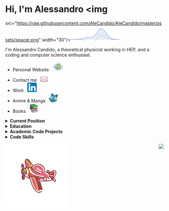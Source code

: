 # Hi, I'm Alessandro <img
src="https://raw.githubusercontent.com/AleCandido/AleCandido/master/assets/spacer.png"
width="30"/><img
src="https://raw.githubusercontent.com/AleCandido/AleCandido/master/assets/psi-small.gif"
height="50"/>

I'm Alessandro Candido, a theoretical physicist working in HEP, and a coding and
computer science enthusiast.

- Personal Website &nbsp; <a href="http://alecandido.github.io"><img
  src="https://raw.githubusercontent.com/AleCandido/AleCandido/master/assets/world-icon.png"
  height="30"/></a>
- Contact me &nbsp; <a href="mailto:candido.ale@gmail.com"><img
  src="https://raw.githubusercontent.com/AleCandido/AleCandido/master/assets/mail-icon.png"
  height="30"/></a>
- Work &nbsp; <a href="https://www.linkedin.com/in/alessandro-candido/"><img
  src="https://raw.githubusercontent.com/AleCandido/AleCandido/master/assets/linkedin.png"
  height="30"/></a>
- Anime & Manga &nbsp; <a href="https://myanimelist.net/animelist/Annibale"><img
  src="https://raw.githubusercontent.com/AleCandido/AleCandido/master/assets/happy-face.png"
  height="30"/></a>
- Books &nbsp; <a
  href="https://www.goodreads.com/review/list/120691874?ref=nav_mybooks"><img
  src="https://raw.githubusercontent.com/AleCandido/AleCandido/master/assets/books.png"
  height="30"/></a>

<details>
    <summary> <b> Current Position </b> </summary>

## Current Position

```yaml
position: PhD
supervisor: S. Forte
start_date: November, 2019
institutions:
  university: Università degli Studi di Milano
  affiliation: INFN
  team: N3PDF
  collaboration: NNPDF
```

<p align="center">
  <a href="https://www.unimi.it/en"> <img src="https://raw.githubusercontent.com/AleCandido/AleCandido/master/assets/unimi_banner.png" height="60" alt="University of Milan" /> </a>
  <img src="https://raw.githubusercontent.com/AleCandido/AleCandido/master/assets/spacer.png" width="40" />
  <a href="https://www.mi.infn.it/it/"> <img src="https://raw.githubusercontent.com/AleCandido/AleCandido/master/assets/infn_logo.png" height="60" alt="INFN" /> </a>
  <img src="https://raw.githubusercontent.com/AleCandido/AleCandido/master/assets/spacer.png" width="40" />
  <a href="http://n3pdf.mi.infn.it/"> <img src="https://raw.githubusercontent.com/AleCandido/AleCandido/master/assets/n3pdf_logo.png" height="60" alt="N3PDF" /> </a>
  <img src="https://raw.githubusercontent.com/AleCandido/AleCandido/master/assets/spacer.png" width="40" />
  <a href="http://nnpdf.mi.infn.it/"> <img src="https://raw.githubusercontent.com/AleCandido/AleCandido/master/assets/nnpdf_logo.png" height="30" alt="NNPDF" /> </a>
</p>

</details>

<details>
    <summary> <b> Education </b> </summary>

## Education

```yaml
Diploma di Licenza:
  title: Diploma di Licenza (1), Physics
  institution: Scuola Normale Superiore (SNS)
  grade: 100 cum laude (2)
  start-date: September 2014
  finish-date: July 2020

Master:
  title: Master of Science (MSc), Theoretical Physics
  university: University of Pisa (Unipi)
  grade: 110 cum laude
  start-date: September 2017
  finish-date: October 2019
  thesis:
    title: Simplicial quantum gravity with dynamical gauge fields
    supervisor: M. D'Elia

Bachelor:
  title: Bachelor of Science (BSc), Physics
  university: University of Pisa (Unipi)
  grade: 110 cum laude
  start-date: September 2014
  finish-date: June 2017
```

`(1)` Custom title by Scuola Normale Superiore, obtained by all the students that
complete the full course; somewhat parallel to a MSc, more on the [SNS
website](https://www.sns.it/en/scuola-normale-superiore/statute-regulations-and-code-of-ethics)  
`(2)` Final grade has been introduced in 2020 at SNS

<p align="center">
  <a href="https://www.unipi.it/index.php/english"> <img src="https://raw.githubusercontent.com/AleCandido/AleCandido/master/assets/unipi_banner.png" height="100" alt="University of Pisa" /> </a>
  <img src="https://raw.githubusercontent.com/AleCandido/AleCandido/master/assets/spacer.png" width="80" />
  <a href="https://www.sns.it/en"> <img src="https://raw.githubusercontent.com/AleCandido/AleCandido/master/assets/sns_banner.png" height="100" alt="Scuola Normale Superiore" /> </a>
</p>

</details>

<details>
    <summary> <b> Academic Code Projects </b> </summary>

## Academic Code Projects

### PhD

```yaml
name: yadism - Yet Another DIS Module
subject:
  area: physics
  topic: HEP - QCD
supervisor: S. Forte
collaborators:
  - F. Hekhorn
description: |
  WIP
```
<p align="center">
    <a href="http://n3pdf.github.io/yadism"> <img src="https://raw.githubusercontent.com/N3PDF/yadism/master/docs/_assets/logo/logo.png" height="120" alt="yaidsm" /> </a>
    <img src="https://raw.githubusercontent.com/AleCandido/AleCandido/master/assets/spacer.png" width="40" />
    <a href="https://github.com/N3PDF/yadism"> <img src="https://github-readme-stats.vercel.app/api/pin/?username=N3PDF&repo=yadism"  /> </a>
</p>

```yaml
name: eko - Evolution Kernel Operators
subject:
  area: physics
  topic: HEP - QCD
supervisor: S. Forte
collaborators:
  - F. Hekhorn
description: |
  WIP
```
<p align="center">
    <a href="http://n3pdf.github.io/eko"> <img src="https://raw.githubusercontent.com/N3PDF/eko/master/doc/source/img/Logo.png" height="120" alt="eko" /> </a>
    <img src="https://raw.githubusercontent.com/AleCandido/AleCandido/master/assets/spacer.png" width="40" />
    <a href="https://github.com/N3PDF/eko"> <img src="https://github-readme-stats.vercel.app/api/pin/?username=N3PDF&repo=eko"  /> </a>
</p>

### Master Thesis

```yaml
name: CDT 2D
subject:
  area: physics
  topic: quantum gravity
  approach: asymptotic safety
supervisor: M. D'Elia
collaborators:
  - G. Clemente
description: |
  explore the space of discrete space-times in Einstein gravity applying a
  Markov Chain Monte Carlo approach, through the Metropolis-Hastings algorithm

  the considered space is made by Triangulations, suitable to approximate a
  generic space-time with a finite length scale (lattice spacing), with a
  time-sliced structure (so they are called Causal)
original: |
  in this project a 2D simulation has been implemented, with an original
  algorithm for gauge fields introduction (a U(1) gauge field is implemented,
  the algorithm is directly generalizable to SU(2) and U(N))
```
<p align="center">
    <a href="https://github.com/AleCandido/CDT_2D"> <img src="https://github-readme-stats.vercel.app/api/pin/?username=alecandido&repo=cdt_2d"  /> </a>
</p>

</details>

<details>
    <summary> <b> Code Skills </b> </summary>

## Code Skills


### Languages

- high level: <a href="https://www.python.org/"> <img src="https://raw.githubusercontent.com/AleCandido/AleCandido/master/assets/code/python.png" height="15" /> </a> <a href="https://developer.mozilla.org/it/docs/Web/JavaScript"> <img src="https://raw.githubusercontent.com/AleCandido/AleCandido/master/assets/code/javascript.png" height="20" /> </a> <a href="https://www.typescriptlang.org/"> <img src="https://raw.githubusercontent.com/AleCandido/AleCandido/master/assets/code/typescript.png" height="20" /> </a> <a href="https://www.vim.org/"> <img src="https://raw.githubusercontent.com/AleCandido/AleCandido/master/assets/code/vim.png" height="20" /> </a> (below for shells)
- low level: <a href="https://www.rust-lang.org/"> <img src="https://raw.githubusercontent.com/AleCandido/AleCandido/master/assets/code/rust.png" height="20" /> </a> <a href="https://en.wikipedia.org/wiki/C_programming_language"> <img src="https://raw.githubusercontent.com/AleCandido/AleCandido/master/assets/code/c.png" height="20" /> </a> <a href="https://www.isocpp.org/"> <img src="https://raw.githubusercontent.com/AleCandido/AleCandido/master/assets/code/cpp.png" height="20" /> </a> <a href="https://www.fortran-lang.org/"> <img src="https://raw.githubusercontent.com/AleCandido/AleCandido/master/assets/code/fortran.png" height="20" /> </a>

### Data (with <a href="https://www.python.org/"> <img src="https://raw.githubusercontent.com/AleCandido/AleCandido/master/assets/code/python.png" height="15" /> </a>)

- calc: <a href="https://numpy.org/"> <img src="https://raw.githubusercontent.com/AleCandido/AleCandido/master/assets/code/numpy.png" height="20" /> </a> <a href="https://scipy.org/"> <img src="https://raw.githubusercontent.com/AleCandido/AleCandido/master/assets/code/scipy.png" height="20" /> </a> <a href="https://pandas.pydata.org/"> <img src="https://raw.githubusercontent.com/AleCandido/AleCandido/master/assets/code/pandas.png" height="20" /> </a> <a href="https://scikit-learn.org/"> <img src="https://raw.githubusercontent.com/AleCandido/AleCandido/master/assets/code/scikit-learn.png" height="20" /> </a>
- viz: <a href="https://matplotlib.org/"> <img src="https://raw.githubusercontent.com/AleCandido/AleCandido/master/assets/code/matplotlib.png" height="20" /> </a> <a href="https://seaborn.pydata.org/"> <img src="https://raw.githubusercontent.com/AleCandido/AleCandido/master/assets/code/seaborn.png" height="20" /> </a> <a href="https://plotly.com/"> <img src="https://raw.githubusercontent.com/AleCandido/AleCandido/master/assets/code/plotly.png" height="20" /> </a>
- speed: <a href="https://numba.pydata.org/"> <img src="https://raw.githubusercontent.com/AleCandido/AleCandido/master/assets/code/numba.svg" height="20" /> </a>
- more: <a href="https://jupyter.org/"> <img src="https://raw.githubusercontent.com/AleCandido/AleCandido/master/assets/code/jupyter.png" height="20" /> </a> <a href="https://pillow.readthedocs.io/"> <img src="https://raw.githubusercontent.com/AleCandido/AleCandido/master/assets/code/pillow.png" height="20" /> </a> <a href="https://docs.pymc.io/"> <img src="https://raw.githubusercontent.com/AleCandido/AleCandido/master/assets/code/pymc.png" height="20" /> </a>

### Web

- languages: <a href="https://www.w3.org/html/"> <img src="https://raw.githubusercontent.com/AleCandido/AleCandido/master/assets/code/html.png" height="20" /> </a> <a href="https://www.w3.org/TR/CSS/"> <img src="https://raw.githubusercontent.com/AleCandido/AleCandido/master/assets/code/css.png" height="20" /> </a> <a href="https://developer.mozilla.org/it/docs/Web/JavaScript"> <img src="https://raw.githubusercontent.com/AleCandido/AleCandido/master/assets/code/javascript.png" height="20" /> </a> <a href="https://www.typescriptlang.org/"> <img src="https://raw.githubusercontent.com/AleCandido/AleCandido/master/assets/code/typescript.png" height="20" /> </a>
- tech: <a href="https://deno.land/"> <img src="https://raw.githubusercontent.com/AleCandido/AleCandido/master/assets/code/deno.svg" height="20" /> </a> <a href="https://graphql.org/"> <img src="https://raw.githubusercontent.com/AleCandido/AleCandido/master/assets/code/graphql.svg" height="20" /> </a> <a href="https://www.sqlite.org/"> <img src="https://raw.githubusercontent.com/AleCandido/AleCandido/master/assets/code/sqlite.svg" height="20" /> </a>
- framework: <a href="https://reactjs.org/"> <img src="https://raw.githubusercontent.com/AleCandido/AleCandido/master/assets/code/react.png" height="20" /> </a> <a href="https://nextjs.org/"> <img src="https://raw.githubusercontent.com/AleCandido/AleCandido/master/assets/code/next.png" height="20" /> </a> <a href="https://alephjs.org/"> <img src="https://raw.githubusercontent.com/AleCandido/AleCandido/master/assets/code/aleph.svg" height="20" /> </a> <a href="https://styled-components.com/"> <img src="https://raw.githubusercontent.com/AleCandido/AleCandido/master/assets/code/styled-components.png" height="20" /> </a> <a href="https://bulma.io/"> <img src="https://raw.githubusercontent.com/AleCandido/AleCandido/master/assets/code/bulma.png" height="20" /> </a> <a href="https://diesel.rs/"> <img src="https://raw.githubusercontent.com/AleCandido/AleCandido/master/assets/code/diesel.svg" height="20" /> </a> <a href="https://github.com/graphql-rust/juniper"> <img src="https://raw.githubusercontent.com/AleCandido/AleCandido/master/assets/code/juniper.png" height="20" /> </a>

### System

- os: <a href="https://ubuntu.com/"> <img src="https://raw.githubusercontent.com/AleCandido/AleCandido/master/assets/code/ubuntu.png" height="20" /> </a> <a href="https://www.archlinux.org/"> <img src="https://raw.githubusercontent.com/AleCandido/AleCandido/master/assets/code/arch.png" height="20" /> </a> <a href="https://www.debian.org/"> <img src="https://raw.githubusercontent.com/AleCandido/AleCandido/master/assets/code/debian.png" height="20" /> </a>
- shell: <a href="https://en.wikipedia.org/wiki/Z_shell"> <img src="https://raw.githubusercontent.com/AleCandido/AleCandido/master/assets/code/zsh.png" height="16" /> </a> <a href="https://www.gnu.org/software/bash/"> <img src="https://raw.githubusercontent.com/AleCandido/AleCandido/master/assets/code/bash.png" height="20" /> </a>

### Graphics

- editor: <a href="https://inkscape.org/"> <img src="https://raw.githubusercontent.com/AleCandido/AleCandido/master/assets/code/inkscape.png" height="20" /> </a> <a href="https://www.gimp.org/"> <img src="https://raw.githubusercontent.com/AleCandido/AleCandido/master/assets/code/gimp.png" height="20" /> </a>

### More

- versioning: <a href="https://git-scm.com/"> <img src="https://raw.githubusercontent.com/AleCandido/AleCandido/master/assets/code/git.png" height="20" /> </a> <a href="https://github.com/"> <img src="https://raw.githubusercontent.com/AleCandido/AleCandido/master/assets/code/github.png" height="20" /> </a> <a href="https://gitlab.com/"> <img src="https://raw.githubusercontent.com/AleCandido/AleCandido/master/assets/code/gitlab.png" height="20" /> </a>
- text: <a href="https://www.latex-project.org/"> <img src="https://raw.githubusercontent.com/AleCandido/AleCandido/master/assets/code/latex.png" height="20" /> </a> <a href="https://github.com/AleCandido/AleCandido/blob/master/README.md"> <img src="https://raw.githubusercontent.com/AleCandido/AleCandido/master/assets/code/readme.png" height="20" /> </a>
- calc: <a href="https://www.wolfram.com/mathematica/"> <img src="https://raw.githubusercontent.com/AleCandido/AleCandido/master/assets/code/mathematica.png" height="20" /> </a>
- _if really needed..._: <a href="https://www.microsoft.com/en-us/windows/"> <img src="https://raw.githubusercontent.com/AleCandido/AleCandido/master/assets/code/windows.png" height="20" /> </a> <a href="https://docs.microsoft.com/en-us/windows/wsl/"> <img src="https://raw.githubusercontent.com/AleCandido/AleCandido/master/assets/code/wsl.png" height="20" /> </a> <a href="https://www.office.com/"> <img src="https://raw.githubusercontent.com/AleCandido/AleCandido/master/assets/code/office.png" height="20" /> </a>


<a href="https://github.com/anuraghazra/github-readme-stats"> <img src="https://github-readme-stats.vercel.app/api/top-langs/?username=alecandido&layout=compact&hide=jupyter%20notebook,tex,html"  /> </a>

</details>

<p>
<a href="https://alecandido.github.io">
  <img src="https://raw.githubusercontent.com/AleCandido/AleCandido/master/assets/plane-unscreen.gif" height="200" />
</a>

<a href="https://github.com/anuraghazra/github-readme-stats">
  <img align="right" src="https://github-readme-stats.vercel.app/api?username=alecandido&show_icons=true" />
</a>
</p>

<!-- ![My github stats](https://github-readme-stats.vercel.app/api?username=alecandido&show_icons=true&hide_border=true&title_color=fff&icon_color=79ff97&text_color=9f9f9f&bg_color=151515) -->
